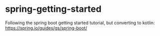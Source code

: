 # spring-getting-started

Following the spring boot getting started tutorial, but converting to kotlin: https://spring.io/guides/gs/spring-boot/

